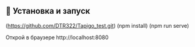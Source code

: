 ## 🔧 Установка и запуск
(https://github.com/DTR322/Tapigo_test.git)
(npm install)
(npm run serve)

Открой в браузере http://localhost:8080
